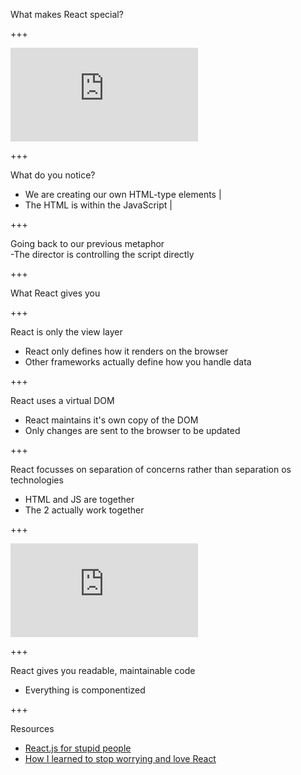 What makes React special?

+++

<iframe
	class="jsfiddle"
	src="https://jsfiddle.net/suddi/2paq5ygb/embedded/html,css,js,result/dark/"
	allowfullscreen="allowfullscreen"
	frameborder="0">
</iframe>
<br/>

+++

What do you notice?
<br/>
- We are creating our own HTML-type elements |
- The HTML is within the JavaScript |

+++

Going back to our previous metaphor
<br/>
-The director is controlling the script directly

+++

What React gives you

+++

React is only the view layer
<br/>
- React only defines how it renders on the browser
- Other frameworks actually define how you handle data

+++

React uses a virtual DOM
<br/>
- React maintains it's own copy of the DOM
- Only changes are sent to the browser to be updated

+++

React focusses on separation of concerns rather than separation os technologies
<br/>
- HTML and JS are together
- The 2 actually work together

+++

<iframe
	class="jsfiddle"
	src="https://jsfiddle.net/suddi/xmj93Lzd/embedded/html,css,js,result/dark/"
	allowfullscreen="allowfullscreen"
	frameborder="0">
</iframe>

+++

React gives you readable, maintainable code
<br/>
- Everything is componentized

+++

Resources

- [React.js for stupid people](http://blog.andrewray.me/reactjs-for-stupid-people/)
- [How I learned to stop worrying and love React](https://firstdoit.com/how-i-learned-to-stop-worrying-and-love-react-4e22b0bb6c2a)
